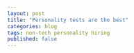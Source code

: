```yaml
---
layout: post
title: "Personality tests are the best"
categories: blog
tags: non-tech personality hiring
published: false
---
```


